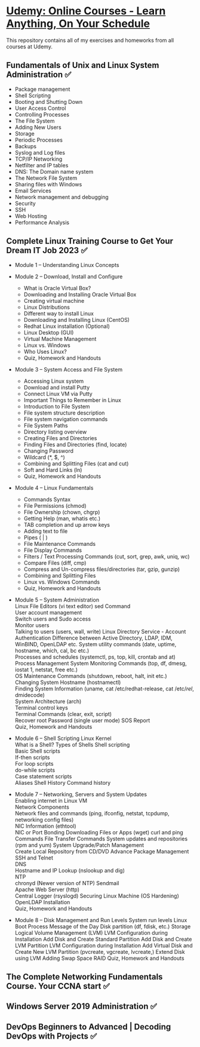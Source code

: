 # [Udemy: Online Courses - Learn Anything, On Your Schedule](https://www.udemy.com/)
This repository contains all of my exercises and homeworks from all courses at Udemy.

## Fundamentals of Unix and Linux System Administration :white_check_mark: 
- Package management
- Shell Scripting
- Booting and Shutting Down
- User Access Control
- Controlling Processes
- The File System
- Adding New Users
- Storage
- Periodic Processes
- Backups
- Syslog and Log files
- TCP/IP Networking
- Netfilter and IP tables
- DNS: The Domain name system
- The Network File System
- Sharing files with Windows
- Email Services
- Network management and debugging
- Security
- SSH
- Web Hosting
- Performance Analysis

## Complete Linux Training Course to Get Your Dream IT Job 2023 :white_check_mark:
- Module 1 – Understanding Linux Concepts

- Module 2 – Download, Install and Configure   
  - What is Oracle Virtual Box?   
  - Downloading and Installing Oracle Virtual Box
  - Creating virtual machine   
  - Linux Distributions   
  - Different way to install Linux   
  - Downloading and Installing Linux (CentOS)   
  - Redhat Linux installation (Optional)   
  - Linux Desktop (GUI)   
  - Virtual Machine Management   
  - Linux vs. Windows   
  - Who Uses Linux?   
  - Quiz, Homework and Handouts  

- Module 3 – System Access and File System   
  - Accessing Linux system
  - Download and install Putty   
  - Connect Linux VM via Putty   
  - Important Things to Remember in Linux   
  - Introduction to File System
  - File system structure description
  - File system navigation commands
  - File System Paths  
  - Directory listing overview  
  - Creating Files and Directories  
  - Finding Files and Directories (find, locate)   
  - Changing Password
  - Wildcard (*, $, ^)
  - Combining and Splitting Files (cat and cut)  
  - Soft and Hard Links (ln)  
  - Quiz, Homework and Handouts   

- Module 4 – Linux Fundamentals  
  - Commands Syntax  
  - File Permissions (chmod)  
  - File Ownership (chown, chgrp)
  - Getting Help (man, whatis etc.)  
  - TAB completion and up arrow keys  
  - Adding text to file  
  - Pipes ( | )  
  - File Maintenance Commands  
  - File Display Commands  
  - Filters / Text Processing Commands (cut, sort, grep, awk, uniq, wc)  
  - Compare Files (diff, cmp)  
  - Compress and Un-compress files/directories (tar, gzip, gunzip)
  - Combining and Splitting Files   
  - Linux vs. Windows Commands  
  - Quiz, Homework and Handouts   

- Module 5 – System Administration  
  Linux File Editors (vi text editor)
  sed Command   
  User account management  
  Switch users and Sudo access  
  Monitor users  
  Talking to users (users, wall, write)
  Linux Directory Service - Account Authentication
  Difference between Active Directory, LDAP, IDM, WinBIND, OpenLDAP etc.
  System utility commands (date, uptime, hostname, which, cal, bc etc.)  
  Processes and schedules (systemctl, ps, top, kill, crontab and at)  
  Process Management
  System Monitoring Commands (top, df, dmesg, iostat 1, netstat, free etc.)  
  OS Maintenance Commands (shutdown, reboot, halt, init etc.)  
  Changing System Hostname (hostnamectl)  
  Finding System Information (uname, cat /etc/redhat-release, cat /etc/*rel*, dmidecode)  
  System Architecture (arch)  
  Terminal control keys  
  Terminal Commands (clear, exit, script)  
  Recover root Password (single user mode)
  SOS Report   
  Quiz, Homework and Handouts 

- Module 6 – Shell Scripting 
  Linux Kernel   
  What is a Shell?
  Types of Shells 
  Shell scripting  
  Basic Shell scripts  
  If-then scripts  
  For loop scripts  
  do-while scripts   
  Case statement scripts  
  Aliases
  Shell History 
  Command history   

- Module 7 – Networking, Servers and System Updates  
  Enabling internet in Linux VM  
  Network Components  
  Network files and commands (ping, ifconfig, netstat, tcpdump, networking config files)  
  NIC Information (ethtool)  
  NIC or Port Bonding
  Downloading Files or Apps (wget)
  curl and ping Commands
  File Transfer Commands
  System updates and repositories (rpm and yum)
  System Upgrade/Patch Management  
  Create Local Repository from CD/DVD
  Advance Package Management  
  SSH and Telnet  
  DNS  
  Hostname and IP Lookup (nslookup and dig)  
  NTP  
  chronyd (Newer version of NTP)
  Sendmail  
  Apache Web Server (http)  
  Central Logger (rsyslogd)
  Securing Linux Machine (OS Hardening)
  OpenLDAP Installation  
  Quiz, Homework and Handouts 

- Module 8 – Disk Management and Run Levels
  System run levels
  Linux Boot Process
  Message of the Day
  Disk partition (df, fdisk, etc.)
  Storage
  Logical Volume Management (LVM)
  LVM Configuration during Installation
  Add Disk and Create Standard Partition
  Add Disk and Create LVM Partition
  LVM Configuration during Installation
  Add Virtual Disk and Create New LVM Partition (pvcreate, vgcreate, lvcreate,)
  Extend Disk using LVM
  Adding Swap Space
  RAID
  Quiz, Homework and Handouts  

## The Complete Networking Fundamentals Course. Your CCNA start :white_check_mark: 

## Windows Server 2019 Administration :white_check_mark:  

## DevOps Beginners to Advanced | Decoding DevOps with Projects :white_check_mark: 
